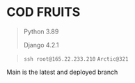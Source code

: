 # COD FRUITS

> Python 3.89
>
> Django 4.2.1

>``ssh root@165.22.233.210``
>``Arctic@321``

Main is the latest and deployed branch